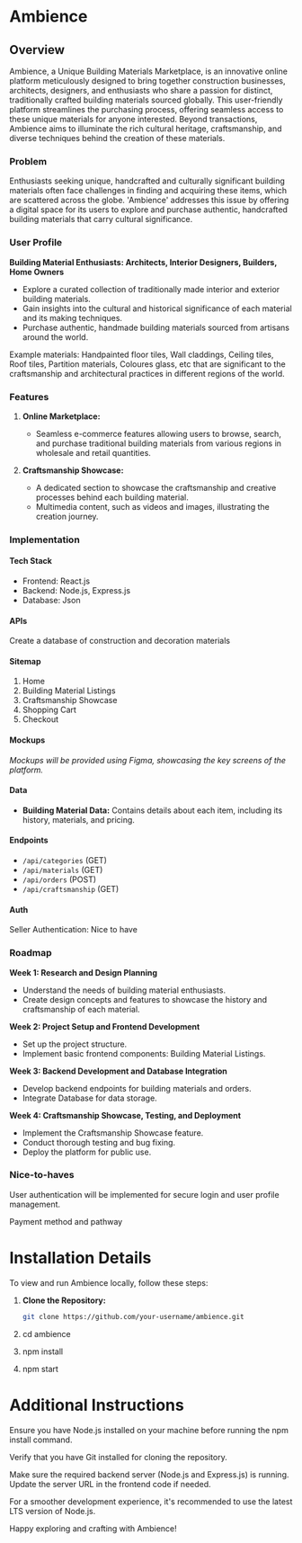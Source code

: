 # Ambience

## Overview

Ambience, a Unique Building Materials Marketplace, is an innovative online platform meticulously designed to bring together construction businesses, architects, designers, and enthusiasts who share a passion for distinct, traditionally crafted building materials sourced globally. This user-friendly platform streamlines the purchasing process, offering seamless access to these unique materials for anyone interested. Beyond transactions, Ambience aims to illuminate the rich cultural heritage, craftsmanship, and diverse techniques behind the creation of these materials.

### Problem

Enthusiasts seeking unique, handcrafted and culturally significant building materials often face challenges in finding and acquiring these items, which are scattered across the globe. 'Ambience' addresses this issue by offering a digital space for its users to explore and purchase authentic, handcrafted building materials that carry cultural significance.

### User Profile

**Building Material Enthusiasts: Architects, Interior Designers, Builders, Home Owners**

- Explore a curated collection of traditionally made interior and exterior building materials.
- Gain insights into the cultural and historical significance of each material and its making techniques.
- Purchase authentic, handmade building materials sourced from artisans around the world.

Example materials: Handpainted floor tiles, Wall claddings, Ceiling tiles, Roof tiles, Partition materials, Coloures glass, etc that are significant to the craftsmanship and architectural practices in different regions of the world.

### Features

1. **Online Marketplace:**

   - Seamless e-commerce features allowing users to browse, search, and purchase traditional building materials from various regions in wholesale and retail quantities.

2. **Craftsmanship Showcase:**

   - A dedicated section to showcase the craftsmanship and creative processes behind each building material.
   - Multimedia content, such as videos and images, illustrating the creation journey.

### Implementation

#### Tech Stack

- Frontend: React.js
- Backend: Node.js, Express.js
- Database: Json

#### APIs

Create a database of construction and decoration materials

#### Sitemap

1. Home
2. Building Material Listings
3. Craftsmanship Showcase
4. Shopping Cart
5. Checkout

#### Mockups

_Mockups will be provided using Figma, showcasing the key screens of the platform._

#### Data

- **Building Material Data:** Contains details about each item, including its history, materials, and pricing.

#### Endpoints

- `/api/categories` (GET)
- `/api/materials` (GET)
- `/api/orders` (POST)
- `/api/craftsmanship` (GET)

#### Auth

Seller Authentication: Nice to have

### Roadmap

**Week 1: Research and Design Planning**

- Understand the needs of building material enthusiasts.
- Create design concepts and features to showcase the history and craftsmanship of each material.

**Week 2: Project Setup and Frontend Development**

- Set up the project structure.
- Implement basic frontend components: Building Material Listings.

**Week 3: Backend Development and Database Integration**

- Develop backend endpoints for building materials and orders.
- Integrate Database for data storage.

**Week 4: Craftsmanship Showcase, Testing, and Deployment**

- Implement the Craftsmanship Showcase feature.
- Conduct thorough testing and bug fixing.
- Deploy the platform for public use.

### Nice-to-haves

User authentication will be implemented for secure login and user profile management.

Payment method and pathway

# Installation Details

To view and run Ambience locally, follow these steps:

1. **Clone the Repository:**

   ```bash
   git clone https://github.com/your-username/ambience.git

   ```

2. cd ambience

3. npm install

4. npm start

# Additional Instructions

Ensure you have Node.js installed on your machine before running the npm install command.

Verify that you have Git installed for cloning the repository.

Make sure the required backend server (Node.js and Express.js) is running. Update the server URL in the frontend code if needed.

For a smoother development experience, it's recommended to use the latest LTS version of Node.js.

Happy exploring and crafting with Ambience!
